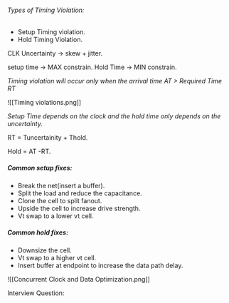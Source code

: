 

###### Types of Timing Violation:
- Setup Timing violation.
- Hold Timing Violation.


CLK Uncertainty -> skew + jitter.

setup time -> MAX constrain.
Hold Time -> MIN constrain.

*Timing violation will occur only when the arrival time AT > Required Time RT*



![[Timing violations.png]]



*Setup Time depends on the clock and the hold time only depends on the uncertainty.*

RT = Tuncertainity + Thold.

Hold = AT -RT.

##### Common setup fixes:
- Break the net(insert a buffer).
- Split the load and reduce the capacitance.
- Clone the cell to split fanout.
- Upside the cell to increase drive strength.
- Vt swap to a lower vt cell.

##### Common hold fixes:
- Downsize the cell.
- Vt swap to a higher vt cell.
- Insert buffer at endpoint to increase the data path delay.


![[Concurrent Clock and Data Optimization.png]]


Interview Question:
